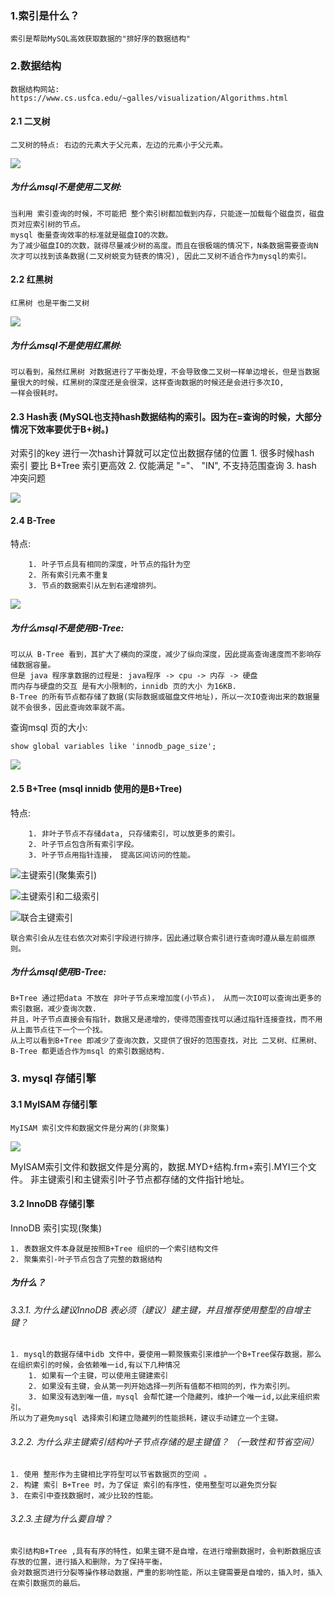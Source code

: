 ### 1.索引是什么？ 
    索引是帮助MySQL高效获取数据的"排好序的数据结构"

### 2.数据结构

    数据结构网站: https://www.cs.usfca.edu/~galles/visualization/Algorithms.html

#### 2.1 二叉树
    
    二叉树的特点: 右边的元素大于父元素，左边的元素小于父元素。
   
   ![](mysql.assets/二叉树.png)
    
##### 为什么msql不是使用二叉树: 
    
    当利用 索引查询的时候，不可能把 整个索引树都加载到内存，只能逐一加载每个磁盘页，磁盘页对应索引树的节点。
    mysql 衡量查询效率的标准就是磁盘IO的次数。
    为了减少磁盘IO的次数，就得尽量减少树的高度。而且在很极端的情况下，N条数据需要查询N次才可以找到该条数据(二叉树蜕变为链表的情况), 因此二叉树不适合作为mysql的索引。

#### 2.2 红黑树
    
    红黑树 也是平衡二叉树 

   ![](mysql.assets/红黑树.png)

##### 为什么msql不是使用红黑树:
    
    可以看到，虽然红黑树 对数据进行了平衡处理，不会导致像二叉树一样单边增长，但是当数据量很大的时候，红黑树的深度还是会很深，这样查询数据的时候还是会进行多次IO,
    一样会很耗时。

#### 2.3 Hash表  (MySQL也支持hash数据结构的索引。因为在=查询的时候，大部分情况下效率要优于B+树。)
    
   对索引的key 进行一次hash计算就可以定位出数据存储的位置
    1. 很多时候hash 索引 要比 B+Tree 索引更高效
    2. 仅能满足 "="、 "IN", 不支持范围查询
    3. hash 冲突问题 

   ![](mysql.assets/Hash.png)

#### 2.4 B-Tree 
    
   特点: 
    
        1. 叶子节点具有相同的深度，叶节点的指针为空
        2. 所有索引元素不重复
        3. 节点的数据索引从左到右递增排列。

   ![](mysql.assets/B树.png)

##### 为什么msql不是使用B-Tree:
    
    可以从 B-Tree 看到，其扩大了横向的深度，减少了纵向深度，因此提高查询速度而不影响存储数据容量。
    但是 java 程序拿数据的过程是: java程序 -> cpu -> 内存 -> 硬盘
    而内存与硬盘的交互 是有大小限制的，innidb 页的大小 为16KB.
    B-Tree 的所有节点都存储了数据(实际数据或磁盘文件地址)，所以一次IO查询出来的数据量就不会很多，因此查询效率就不高。

  查询msql 页的大小:

```
show global variables like 'innodb_page_size';
```

   ![](mysql.assets/innodb_page_size.png)

#### 2.5 B+Tree (msql innidb 使用的是B+Tree)
    
   特点:
     
        1. 非叶子节点不存储data, 只存储索引，可以放更多的索引。
        2. 叶子节点包含所有索引字段。
        3. 叶子节点用指针连接， 提高区间访问的性能。

   ![主键索引(聚集索引)](mysql.assets/B+树.png)

   ![主键索引和二级索引](mysql.assets/B+Tree二级索引.png)

   ![联合主键索引](mysql.assets/B+Tree联合索引.png)

    联合索引会从左往右依次对索引字段进行排序，因此通过联合索引进行查询时遵从最左前缀原则。

##### 为什么msql使用B-Tree:
    
    B+Tree 通过把data 不放在 非叶子节点来增加度(小节点)， 从而一次IO可以查询出更多的索引数据，减少查询次数.
    并且，叶子节点直接会有指针，数据又是递增的，使得范围查找可以通过指针连接查找，而不用从上面节点往下一个一个找。
    从上可以看到B+Tree 即减少了查询次数，又提供了很好的范围查找，对比 二叉树、红黑树、B-Tree 都更适合作为msql 的索引数据结构.
    
### 3. mysql 存储引擎 

#### 3.1 MyISAM  存储引擎 
    
    MyISAM 索引文件和数据文件是分离的(非聚集)
    
   ![](mysql.assets/MyISAM.png)

   MyISAM索引文件和数据文件是分离的，数据.MYD+结构.frm+索引.MYI三个文件。
   非主键索引和主键索引叶子节点都存储的文件指针地址。

#### 3.2 InnoDB 存储引擎 

   InnoDB 索引实现(聚集) 
    
    1. 表数据文件本身就是按照B+Tree 组织的一个索引结构文件
    2. 聚集索引-叶子节点包含了完整的数据结构
    
##### 为什么？
 
###### 3.3.1. 为什么建议InnoDB 表必须（建议）建主键，并且推荐使用整型的自增主键？ 
        
    1. mysql的数据存储中idb 文件中，要使用一颗聚簇索引来维护一个B+Tree保存数据，那么在组织索引的时候，会依赖唯一id,有以下几种情况
        1. 如果有一个主键，可以使用主键建索引
        2. 如果没有主键，会从第一列开始选择一列所有值都不相同的列，作为索引列。
        3. 如果没有选到唯一值，mysql 会帮忙建一个隐藏列，维护一个唯一id,以此来组织索引。
    所以为了避免mysql 选择索引和建立隐藏列的性能损耗，建议手动建立一个主键。
   
###### 3.2.2. 为什么非主键索引结构叶子节点存储的是主键值？ （一致性和节省空间）
    
    1. 使用 整形作为主键相比字符型可以节省数据页的空间 。
    2. 构建 索引 B+Tree 时，为了保证 索引的有序性，使用整型可以避免页分裂
    3. 在索引中查找数据时，减少比较的性能。

###### 3.2.3.主键为什么要自增？ 
    
    索引结构B+Tree ,具有有序的特性，如果主键不是自增，在进行增删数据时，会判断数据应该存放的位置，进行插入和删除，为了保持平衡，
    会对数据页进行分裂等操作移动数据，严重的影响性能，所以主键需要是自增的，插入时，插入在索引数据页的最后。